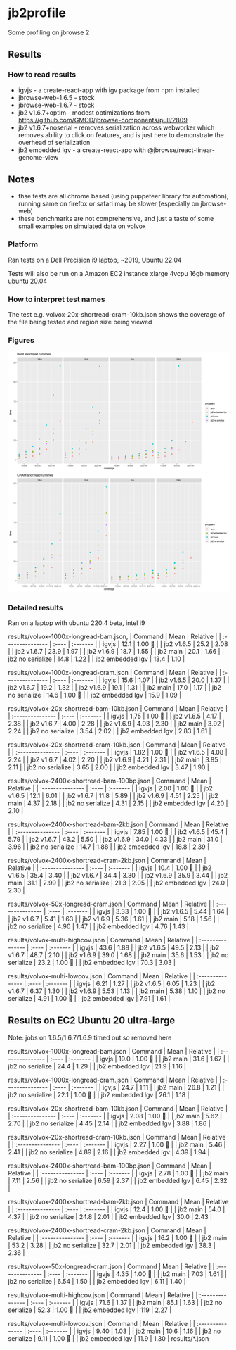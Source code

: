 # jb2profile

Some profiling on jbrowse 2

## Results

### How to read results

- igvjs - a create-react-app with igv package from npm installed
- jbrowse-web-1.6.5 - stock
- jbrowse-web-1.6.7 - stock
- jb2 v1.6.7+optim - modest optimizations from https://github.com/GMOD/jbrowse-components/pull/2809
- jb2 v1.6.7+noserial - removes serialization across webworker which removes ability to click on features, and is just here to demonstrate the overhead of serialization
- jb2 embedded lgv - a create-react-app with @jbrowse/react-linear-genome-view

## Notes

- thse tests are all chrome based (using puppeteer library for automation), running same on firefox or safari may be slower (especially on jbrowse-web)
- these benchmarks are not comprehensive, and just a taste of some small examples on simulated data on volvox

### Platform

Ran tests on a Dell Precision i9 laptop, ~2019, Ubuntu 22.04

Tests will also be run on a Amazon EC2 instance xlarge 4vcpu 16gb memory ubuntu 20.04

### How to interpret test names

The test e.g. volvox-20x-shortread-cram-10kb.json shows the coverage of the file being tested and region size being viewed

### Figures

![](img/bam.png)
![](img/cram.png)

### Detailed results

Ran on a laptop with ubuntu 220.4 beta, intel i9

results/volvox-1000x-longread-bam.json, 
| Command | Mean | Relative |
| :--------------- | :---- | :------- |
| igvjs | 12.1 | 1.00 🍏 |
| jb2 v1.6.5 | 25.2 | 2.08 |
| jb2 v1.6.7 | 23.9 | 1.97 |
| jb2 v1.6.9 | 18.7 | 1.55 |
| jb2 main | 20.1 | 1.66 |
| jb2 no serialize | 14.8 | 1.22 |
| jb2 embedded lgv | 13.4 | 1.10 |

results/volvox-1000x-longread-cram.json
| Command | Mean | Relative |
| :--------------- | :---- | :------- |
| igvjs | 15.6 | 1.07 |
| jb2 v1.6.5 | 20.0 | 1.37 |
| jb2 v1.6.7 | 19.2 | 1.32 |
| jb2 v1.6.9 | 19.1 | 1.31 |
| jb2 main | 17.0 | 1.17 |
| jb2 no serialize | 14.6 | 1.00 🍏 |
| jb2 embedded lgv | 15.9 | 1.09 |

results/volvox-20x-shortread-bam-10kb.json
| Command | Mean | Relative |
| :--------------- | :---- | :------- |
| igvjs | 1.75 | 1.00 🍏 |
| jb2 v1.6.5 | 4.17 | 2.38 |
| jb2 v1.6.7 | 4.00 | 2.28 |
| jb2 v1.6.9 | 4.03 | 2.30 |
| jb2 main | 3.92 | 2.24 |
| jb2 no serialize | 3.54 | 2.02 |
| jb2 embedded lgv | 2.83 | 1.61 |

results/volvox-20x-shortread-cram-10kb.json
| Command | Mean | Relative |
| :--------------- | :---- | :------- |
| igvjs | 1.82 | 1.00 🍏 |
| jb2 v1.6.5 | 4.08 | 2.24 |
| jb2 v1.6.7 | 4.02 | 2.20 |
| jb2 v1.6.9 | 4.21 | 2.31 |
| jb2 main | 3.85 | 2.11 |
| jb2 no serialize | 3.65 | 2.00 |
| jb2 embedded lgv | 3.47 | 1.90 |

results/volvox-2400x-shortread-bam-100bp.json
| Command | Mean | Relative |
| :--------------- | :---- | :------- |
| igvjs | 2.00 | 1.00 🍏 |
| jb2 v1.6.5 | 12.1 | 6.01 |
| jb2 v1.6.7 | 11.8 | 5.89 |
| jb2 v1.6.9 | 4.51 | 2.25 |
| jb2 main | 4.37 | 2.18 |
| jb2 no serialize | 4.31 | 2.15 |
| jb2 embedded lgv | 4.20 | 2.10 |

results/volvox-2400x-shortread-bam-2kb.json
| Command | Mean | Relative |
| :--------------- | :---- | :------- |
| igvjs | 7.85 | 1.00 🍏 |
| jb2 v1.6.5 | 45.4 | 5.79 |
| jb2 v1.6.7 | 43.2 | 5.50 |
| jb2 v1.6.9 | 34.0 | 4.33 |
| jb2 main | 31.0 | 3.96 |
| jb2 no serialize | 14.7 | 1.88 |
| jb2 embedded lgv | 18.8 | 2.39 |

results/volvox-2400x-shortread-cram-2kb.json
| Command | Mean | Relative |
| :--------------- | :---- | :------- |
| igvjs | 10.4 | 1.00 🍏 |
| jb2 v1.6.5 | 35.4 | 3.40 |
| jb2 v1.6.7 | 34.4 | 3.30 |
| jb2 v1.6.9 | 35.9 | 3.44 |
| jb2 main | 31.1 | 2.99 |
| jb2 no serialize | 21.3 | 2.05 |
| jb2 embedded lgv | 24.0 | 2.30 |

results/volvox-50x-longread-cram.json
| Command | Mean | Relative |
| :--------------- | :---- | :------- |
| igvjs | 3.33 | 1.00 🍏 |
| jb2 v1.6.5 | 5.44 | 1.64 |
| jb2 v1.6.7 | 5.41 | 1.63 |
| jb2 v1.6.9 | 5.36 | 1.61 |
| jb2 main | 5.18 | 1.56 |
| jb2 no serialize | 4.90 | 1.47 |
| jb2 embedded lgv | 4.76 | 1.43 |

results/volvox-multi-highcov.json
| Command | Mean | Relative |
| :--------------- | :---- | :------- |
| igvjs | 43.6 | 1.88 |
| jb2 v1.6.5 | 49.5 | 2.13 |
| jb2 v1.6.7 | 48.7 | 2.10 |
| jb2 v1.6.9 | 39.0 | 1.68 |
| jb2 main | 35.6 | 1.53 |
| jb2 no serialize | 23.2 | 1.00 🍏 |
| jb2 embedded lgv | 70.3 | 3.03 |

results/volvox-multi-lowcov.json
| Command | Mean | Relative |
| :--------------- | :---- | :------- |
| igvjs | 6.21 | 1.27 |
| jb2 v1.6.5 | 6.05 | 1.23 |
| jb2 v1.6.7 | 6.37 | 1.30 |
| jb2 v1.6.9 | 5.53 | 1.13 |
| jb2 main | 5.38 | 1.10 |
| jb2 no serialize | 4.91 | 1.00 🍏 |
| jb2 embedded lgv | 7.91 | 1.61 |

## Results on EC2 Ubuntu 20 ultra-large

Note: jobs on 1.6.5/1.6.7/1.6.9 timed out so removed here

results/volvox-1000x-longread-bam.json
| Command | Mean | Relative |
| :--------------- | :---- | :------- |
| igvjs | 19.0 | 1.00 🍏 |
| jb2 main | 31.6 | 1.67 |
| jb2 no serialize | 24.4 | 1.29 |
| jb2 embedded lgv | 21.9 | 1.16 |

results/volvox-1000x-longread-cram.json
| Command | Mean | Relative |
| :--------------- | :---- | :------- |
| igvjs | 24.7 | 1.11 |
| jb2 main | 26.8 | 1.21 |
| jb2 no serialize | 22.1 | 1.00 🍏 |
| jb2 embedded lgv | 26.1 | 1.18 |

results/volvox-20x-shortread-bam-10kb.json
| Command | Mean | Relative |
| :--------------- | :---- | :------- |
| igvjs | 2.08 | 1.00 🍏 |
| jb2 main | 5.62 | 2.70 |
| jb2 no serialize | 4.45 | 2.14 |
| jb2 embedded lgv | 3.88 | 1.86 |

results/volvox-20x-shortread-cram-10kb.json
| Command | Mean | Relative |
| :--------------- | :---- | :------- |
| igvjs | 2.27 | 1.00 🍏 |
| jb2 main | 5.46 | 2.41 |
| jb2 no serialize | 4.89 | 2.16 |
| jb2 embedded lgv | 4.39 | 1.94 |

results/volvox-2400x-shortread-bam-100bp.json
| Command | Mean | Relative |
| :--------------- | :---- | :------- |
| igvjs | 2.78 | 1.00 🍏 |
| jb2 main | 7.11 | 2.56 |
| jb2 no serialize | 6.59 | 2.37 |
| jb2 embedded lgv | 6.45 | 2.32 |

results/volvox-2400x-shortread-bam-2kb.json
| Command | Mean | Relative |
| :--------------- | :---- | :------- |
| igvjs | 12.4 | 1.00 🍏 |
| jb2 main | 54.0 | 4.37 |
| jb2 no serialize | 24.8 | 2.01 |
| jb2 embedded lgv | 30.0 | 2.43 |

results/volvox-2400x-shortread-cram-2kb.json
| Command | Mean | Relative |
| :--------------- | :---- | :------- |
| igvjs | 16.2 | 1.00 🍏 |
| jb2 main | 53.2 | 3.28 |
| jb2 no serialize | 32.7 | 2.01 |
| jb2 embedded lgv | 38.3 | 2.36 |

results/volvox-50x-longread-cram.json
| Command | Mean | Relative |
| :--------------- | :---- | :------- |
| igvjs | 4.35 | 1.00 🍏 |
| jb2 main | 7.03 | 1.61 |
| jb2 no serialize | 6.54 | 1.50 |
| jb2 embedded lgv | 6.11 | 1.40 |

results/volvox-multi-highcov.json
| Command | Mean | Relative |
| :--------------- | :---- | :------- |
| igvjs | 71.6 | 1.37 |
| jb2 main | 85.1 | 1.63 |
| jb2 no serialize | 52.3 | 1.00 🍏 |
| jb2 embedded lgv | 119 | 2.27 |

results/volvox-multi-lowcov.json
| Command | Mean | Relative |
| :--------------- | :---- | :------- |
| igvjs | 9.40 | 1.03 |
| jb2 main | 10.6 | 1.16 |
| jb2 no serialize | 9.11 | 1.00 🍏 |
| jb2 embedded lgv | 11.9 | 1.30 |
results/*.json




